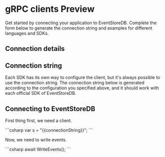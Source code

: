 # gRPC clients <badge>Preview</badge>

Get started by connecting your application to EventStoreDB. Complete the form below to generate the connection string and examples for different languages and SDKs.

## Connection details

<Connection></Connection>

## Connection string

Each SDK has its own way to configure the client, but it's always possible to use the connection string. The connection string below is generated according to the configuration you specified above, and it should work with each official SDK of EventStoreDB.

<ConnectionString></ConnectionString>

## Connecting to EventStoreDB

First thing first, we need a client.

<xode-group>
<xode-block title="C#" language="csharp" code="connectionString">
```csharp
var s = "{{connectionString}}";
```
</xode-block>
</xode-group>

Now, we need to write events.

<code-group>
<code-block title="C#">
```csharp
await WriteEvents();
```
</code-block>
</code-group>
